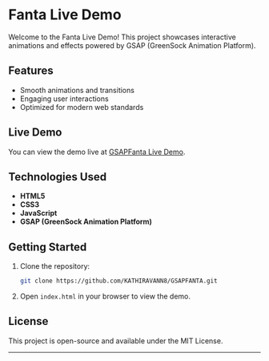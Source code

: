 # Fanta Live Demo

Welcome to the Fanta Live Demo! This project showcases interactive animations and effects powered by GSAP (GreenSock Animation Platform).

## Features

- Smooth animations and transitions
- Engaging user interactions
- Optimized for modern web standards

## Live Demo

You can view the demo live at [GSAPFanta Live Demo](https://fanta-live-demo.netlify.app/).

## Technologies Used

- **HTML5**
- **CSS3**
- **JavaScript**
- **GSAP (GreenSock Animation Platform)**

## Getting Started

1. Clone the repository:
   ```bash
   git clone https://github.com/KATHIRAVANN8/GSAPFANTA.git
   ```
2. Open `index.html` in your browser to view the demo.

## License

This project is open-source and available under the MIT License.

---
